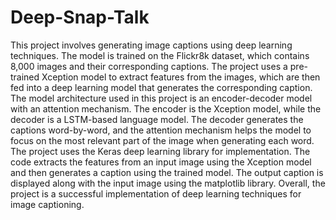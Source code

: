 # Deep-Snap-Talk

This project involves generating image captions using deep learning techniques. The model is trained on the Flickr8k dataset, which contains 8,000 images and their corresponding captions. The project uses a pre-trained Xception model to extract features from the images, which are then fed into a deep learning model that generates the corresponding caption. The model architecture used in this project is an encoder-decoder model with an attention mechanism. The encoder is the Xception model, while the decoder is a LSTM-based language model. The decoder generates the captions word-by-word, and the attention mechanism helps the model to focus on the most relevant part of the image when generating each word. The project uses the Keras deep learning library for implementation. The code extracts the features from an input image using the Xception model and then generates a caption using the trained model. The output caption is displayed along with the input image using the matplotlib library. Overall, the project is a successful implementation of deep learning techniques for image captioning.

